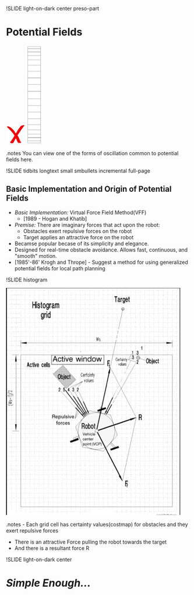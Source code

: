 !SLIDE light-on-dark center preso-part

# __Potential Fields__

<div id="diagram">
  <img src="goal.gif" class="goal" />
  <img src="wall.png" class="wall" />
  <canvas id="stage" width="600" height="272" />
</div>

<script>
  $(".preso-part").bind("showoff:show", function (event) {
    physics();
  });
</script>

.notes You can view one of the forms of oscillation common to potential fields here.

!SLIDE tidbits longtext small smbullets incremental full-page

## Basic Implementation and Origin of Potential Fields

* _Basic Implementation:_ Virtual Force Field Method(VFF)  
    * [1989 - Hogan  and Khatib]
* _Premise:_ There are imaginary forces that act upon the robot: 
  - Obstacles exert repulsive forces on the robot
  - Target applies an attractive force on the robot
* Becamse popular becase of its simplicity and elegance. 
* Designed for real-time obstacle avoidance. Allows fast, continuous, and "smooth" motion.
* [1985'-86' Krogh and Thrope] - Suggest a method for using generalized potential fields for local path planning

!SLIDE histogram

![histogram](histogram.jpg)

.notes - Each grid cell has certainty values(costmap) for obstacles and they exert repulsive forces
- There is an attractive Force pulling the robot towards the target
- And there is a resultant force R

!SLIDE light-on-dark center

# _Simple Enough..._